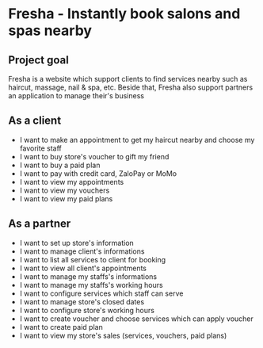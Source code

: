 # Fresha - Instantly book salons and spas nearby

## Project goal

Fresha is a website which support clients to find services nearby such as haircut, massage, nail & spa, etc. Beside that, Fresha also support partners an application to manage their's business

## As a client

- I want to make an appointment to get my haircut nearby and choose my favorite staff
- I want to buy store's voucher to gift my friend
- I want to buy a paid plan
- I want to pay with credit card, ZaloPay or MoMo
- I want to view my appointments
- I want to view my vouchers
- I want to view my paid plans

## As a partner

- I want to set up store's information
- I want to manage client's informations
- I want to list all services to client for booking
- I want to view all client's appointments
- I want to manage my staffs's informations
- I want to manage my staffs's working hours
- I want to configure services which staff can serve
- I want to manage store's closed dates
- I want to configure store's working hours
- I want to create voucher and choose services which can apply voucher
- I want to create paid plan
- I want to view my store's sales (services, vouchers, paid plans)
